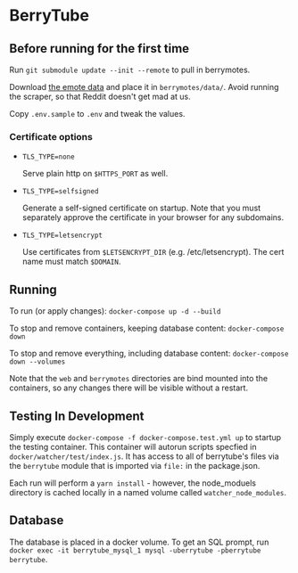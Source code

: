 # BerryTube

## Before running for the first time

Run `git submodule update --init --remote` to pull in berrymotes.

Download [the emote data](https://cdn.berrytube.tv/berrymotes/data/berrymotes_json_data.v2.json) and place it in `berrymotes/data/`. Avoid running the scraper, so that Reddit doesn't get mad at us.

Copy `.env.sample` to `.env` and tweak the values.

### Certificate options

-   `TLS_TYPE=none`

    Serve plain http on `$HTTPS_PORT` as well.

-   `TLS_TYPE=selfsigned`

    Generate a self-signed certificate on startup. Note that you must separately approve the certificate in your browser for any subdomains.

-   `TLS_TYPE=letsencrypt`

    Use certificates from `$LETSENCRYPT_DIR` (e.g. /etc/letsencrypt). The cert name must match `$DOMAIN`.

## Running

To run (or apply changes): `docker-compose up -d --build`

To stop and remove containers, keeping database content: `docker-compose down`

To stop and remove everything, including database content: `docker-compose down --volumes`

Note that the `web` and `berrymotes` directories are bind mounted into the containers, so any changes there will be visible without a restart.

## Testing In Development

Simply execute `docker-compose -f docker-compose.test.yml up` to startup the testing container. This container will autorun scripts specfied in `docker/watcher/test/index.js`. It has access to all of berrytube's files via the `berrytube` module that is imported via `file:` in the package.json.

Each run will perform a `yarn install` - however, the node_moduels directory is cached locally in a named volume called `watcher_node_modules`.

## Database

The database is placed in a docker volume. To get an SQL prompt, run `docker exec -it berrytube_mysql_1 mysql -uberrytube -pberrytube berrytube`.

